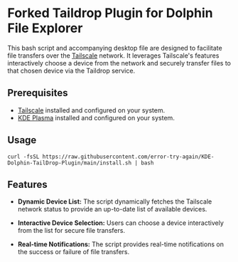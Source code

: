 # Forked Taildrop Plugin for Dolphin File Explorer

This bash script and accompanying desktop file are designed to facilitate file transfers over the [Tailscale](https://tailscale.com/) network. It leverages Tailscale's features interactively choose a device from the network and securely transfer files to that chosen device via the Taildrop service.

## Prerequisites

- [Tailscale](https://tailscale.com/download/linux) installed and configured on your system.
- [KDE Plasma](https://tailscale.com/download/linux) installed and configured on your system.

## Usage
`curl -fsSL https://raw.githubusercontent.com/error-try-again/KDE-Dolphin-TailDrop-Plugin/main/install.sh | bash`

## Features

- **Dynamic Device List:** The script dynamically fetches the Tailscale network status to provide an up-to-date list of available devices.
  
- **Interactive Device Selection:** Users can choose a device interactively from the list for secure file transfers.

- **Real-time Notifications:** The script provides real-time notifications on the success or failure of file transfers.
